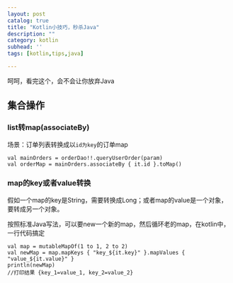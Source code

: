 ```yaml
---
layout: post
catalog: true
title: "Kotlin小技巧，秒杀Java"
description: ""
category: kotlin
subhead: ''
tags: [kotlin,tips,java]

---
```


呵呵，看完这个，会不会让你放弃Java

## 集合操作

### list转map(associateBy)

场景：订单列表转换成以`id为key`的订单map

````
val mainOrders = orderDao!!.queryUserOrder(param)
val orderMap = mainOrders.associateBy { it.id }.toMap()
````

### map的key或者value转换

假如一个map的key是String，需要转换成Long；或者map的value是一个对象，要转成另一个对象。

按照标准Java写法，可以要new一个新的map，然后循环老的map，在kotlin中，一行代码搞定

````
val map = mutableMapOf(1 to 1, 2 to 2)
val newMap = map.mapKeys { "key_${it.key}" }.mapValues { "value_${it.value}" }
println(newMap)
//打印结果 {key_1=value_1, key_2=value_2}
````

